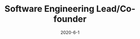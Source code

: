 ---
layout: page
title: "Software Engineering Lead/Co-founder"
institution: KiwiLink
location: "Seattle, WA"
description: "
•   Lead a team of 10 software engineers building a cross platform mobile app.<br/>
•   Developing app's front-end & back-end functionality using Node.js and React Native. • Maintaining and managing database infrastructure using Firebase and GCP.<br/>
•   Currently serving 1,300+ users and have fostered 20,000+ connections.<br/>
"
start_year: 2020
start_month: 6
date: 2020-6-1
end_year: 2022
end_month: 1
link: https://vkuan.github.io/index.html
---